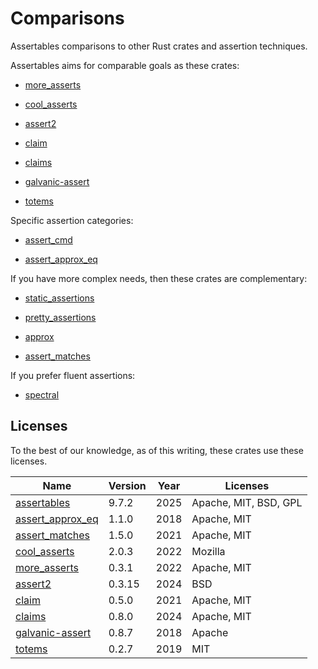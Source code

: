 # Comparisons

Assertables comparisons to other Rust crates and assertion techniques.

Assertables aims for comparable goals as these crates:

* [more_asserts](more_asserts) <!-- 13,100,250 -->

* [cool_asserts](cool_asserts) <!-- 2,205,482 -->

* [assert2](assert2) <!-- 846,247 -->

* [claim](claim) <!-- 412,181 -->

* [claims](claims) <!-- 688,304 -->

* [galvanic-assert](galvanic-assert) <!-- 112,779 -->

* [totems](totems) <!-- 26,229 -->

Specific assertion categories:

* [assert_cmd](assert_cmd) <!--  17,960,529 -->

* [assert_approx_eq](assert_approx_eq) <!-- 4,333,267 -->

If you have more complex needs, then these crates are complementary:

* [static_assertions](static_assertions) <!--  126,564,971 -->

* [pretty_assertions](pretty_assertions) <!-- 49,710,216 -->

* [approx](approx) <!-- 36,278,843 -->

* [assert_matches](assert_matches) <!-- 20,754,383 -->

If you prefer fluent assertions:

* [spectral](spectral) <!-- 541,786 -->

## Licenses

To the best of our knowledge, as of this writing, these crates use these licenses.

| Name                                                | Version | Year | Licenses                    |
|-----------------------------------------------------|---------|------|-----------------------------|
| [assertables](https://crates.io/crates/assertables) | 9.7.2   | 2025 | Apache, MIT, BSD, GPL       |
| [assert_approx_eq](assert_approx_eq)                | 1.1.0   | 2018 | Apache, MIT                 |
| [assert_matches](assert_matches)                    | 1.5.0   | 2021 | Apache, MIT                 |
| [cool_asserts](cool_asserts)                        | 2.0.3   | 2022 | Mozilla                     |
| [more_asserts](more_asserts)                        | 0.3.1   | 2022 | Apache, MIT                 |
| [assert2](assert2)                                  | 0.3.15  | 2024 | BSD                         |
| [claim](claim)                                      | 0.5.0   | 2021 | Apache, MIT                 |
| [claims](claims)                                    | 0.8.0   | 2024 | Apache, MIT                 |
| [galvanic-assert](galvanic-assert)                  | 0.8.7   | 2018 | Apache                      |
| [totems](totems)                                    | 0.2.7   | 2019 | MIT                         |
